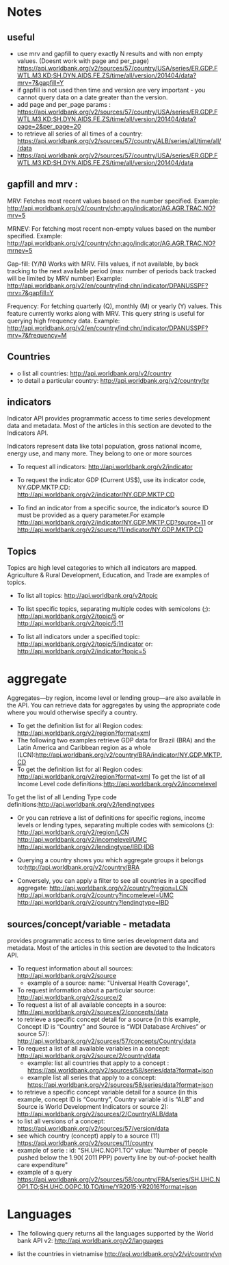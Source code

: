 



# Notes

## useful

 * use mrv and gapfill to query exactly N results and with non empty values. (Doesnt work with page and per_page)
 https://api.worldbank.org/v2/sources/57/country/USA/series/ER.GDP.FWTL.M3.KD;SH.DYN.AIDS.FE.ZS/time/all/version/201404/data?mrv=7&gapfill=Y
 * if gapfill is not used then time and version are very important - you cannot query data on a date greater than the version.
 * add page and per_page params : https://api.worldbank.org/v2/sources/57/country/USA/series/ER.GDP.FWTL.M3.KD;SH.DYN.AIDS.FE.ZS/time/all/version/201404/data?page=2&per_page=20
 * to retrieve all series of all times of a country: https://api.worldbank.org/v2/sources/57/country/ALB/series/all/time/all//data
 * https://api.worldbank.org/v2/sources/57/country/USA/series/ER.GDP.FWTL.M3.KD;SH.DYN.AIDS.FE.ZS/time/all/version/201404/data


## gapfill and mrv :

MRV: Fetches most recent values based on the number specified.
Example: http://api.worldbank.org/v2/country/chn;ago/indicator/AG.AGR.TRAC.NO?mrv=5

MRNEV: For fetching most recent non-empty values based on the number specified.
Example: http://api.worldbank.org/v2/country/chn;ago/indicator/AG.AGR.TRAC.NO?mrnev=5

Gap-fill: (Y/N) Works with MRV. Fills values, if not available, by back tracking to the next available period (max number of periods back tracked will be limited by MRV number)
Example: http://api.worldbank.org/v2/en/country/ind;chn/indicator/DPANUSSPF?mrv=7&gapfill=Y

Frequency: For fetching quarterly (Q), monthly (M) or yearly (Y) values. This feature currently works along with MRV. This query string is useful for querying high frequency data.
Example: http://api.worldbank.org/v2/en/country/ind;chn/indicator/DPANUSSPF?mrv=7&frequency=M

## Countries

 * o list all countries: http://api.worldbank.org/v2/country
 * to detail a particular country: http://api.worldbank.org/v2/country/br

## indicators

Indicator API provides programmatic access to time series development data and metadata. Most of the articles in this section are devoted to the Indicators API.

Indicators represent data like total population, gross national income, energy use, and many more. They belong to one or more sources

 * To request all indicators: http://api.worldbank.org/v2/indicator

 * To request the indicator GDP (Current US$), use its indicator code, NY.GDP.MKTP.CD: http://api.worldbank.org/v2/indicator/NY.GDP.MKTP.CD

 *  To find an indicator from a specific source, the indicator’s source ID must be provided as a query parameter.For example http://api.worldbank.org/v2/indicator/NY.GDP.MKTP.CD?source=11  or http://api.worldbank.org/v2/source/11/indicator/NY.GDP.MKTP.CD


## Topics

Topics are high level categories to which all indicators are mapped. Agriculture & Rural Development, Education, and Trade are examples of topics.

 * To list all topics: http://api.worldbank.org/v2/topic

 * To list specific topics, separating multiple codes with semicolons (;):  http://api.worldbank.org/v2/topic/5 or http://api.worldbank.org/v2/topic/5;11

 * To list all indicators under a specified topic: http://api.worldbank.org/v2/topic/5/indicator or: http://api.worldbank.org/v2/indicator?topic=5


# aggregate

Aggregates—by region, income level or lending group—are also available in the API. You can retrieve data for aggregates by using the appropriate code where you would otherwise specify a country.

 * To get the definition list for all Region codes: http://api.worldbank.org/v2/region?format=xml
 * The following two examples retrieve GDP data for Brazil (BRA) and the Latin America and Caribbean region as a whole (LCN):http://api.worldbank.org/v2/country/BRA/indicator/NY.GDP.MKTP.CD
 * To get the definition list for all Region codes: http://api.worldbank.org/v2/region?format=xml
 To get the list of all Income Level code definitions:http://api.worldbank.org/v2/incomelevel

To get the list of all Lending Type code definitions:http://api.worldbank.org/v2/lendingtypes

 * Or you can retrieve a list of definitions for specific regions, income levels or lending types, separating multiple codes with semicolons (;):
http://api.worldbank.org/v2/region/LCN
http://api.worldbank.org/v2/incomelevel/UMC
http://api.worldbank.org/v2/lendingtype/IBD;IDB

 * Querying a country shows you which aggregate groups it belongs to:http://api.worldbank.org/v2/country/BRA

 * Conversely, you can apply a filter to see all countries in a specified aggregate:
http://api.worldbank.org/v2/country?region=LCN
http://api.worldbank.org/v2/country?incomelevel=UMC
http://api.worldbank.org/v2/country?lendingtype=IBD


## sources/concept/variable - metadata

provides programmatic access to time series development data and metadata. Most of the articles in this section are devoted to the Indicators API.

 * To request information about all sources: http://api.worldbank.org/v2/source
   * example of a source:  name: "Universal Health Coverage",
 * To request information about a particular source: http://api.worldbank.org/v2/source/2
 * To request a list of all available concepts in a source: http://api.worldbank.org/v2/sources/2/concepts/data
 * to retrieve a specific concept detail for a source (in this example, Concept ID is “Country” and Source is “WDI Database Archives” or source 57): http://api.worldbank.org/v2/sources/57/concepts/Country/data
 * To request a list of all available variables in a concept: http://api.worldbank.org/v2/source/2/country/data
   * example: list all countries that apply to a concept :  https://api.worldbank.org/v2/sources/58/series/data?format=json
   * example list all series that apply to a concept:  https://api.worldbank.org/v2/sources/58/series/data?format=json
  *  to retrieve a specific concept variable detail for a source (in this example, concept ID is “Country”, Country variable id is “ALB” and Source is World Development Indicators or source 2): http://api.worldbank.org/v2/sources/2/Country/ALB/data
  * to list all versions of a concept: https://api.worldbank.org/v2/sources/57/version/data
 * see which country (concept) apply to a source (11) https://api.worldbank.org/v2/sources/11/country
 * example of serie :  id: "SH.UHC.NOP1.TO" value: "Number of people pushed below the $1.90 ($ 2011 PPP) poverty line by out-of-pocket health care expenditure"
 * example of a query https://api.worldbank.org/v2/sources/58/country/FRA/series/SH.UHC.NOP1.TO;SH.UHC.OOPC.10.TO/time/YR2015;YR2016?format=json

# Languages

 * The following query returns all the languages supported by the World bank API v2: http://api.worldbank.org/v2/languages

 * list the countries in vietnamise http://api.worldbank.org/v2/vi/country/vn
